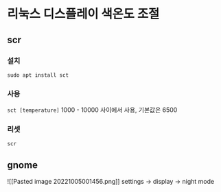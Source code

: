 # 리눅스 디스플레이 색온도 조절
## scr
### 설치
`sudo apt install sct`

### 사용
`sct [temperature]`
1000 - 10000 사이에서 사용, 기본값은 6500

### 리셋
`scr`

## gnome
![[Pasted image 20221005001456.png]]
settings -> display -> night mode
